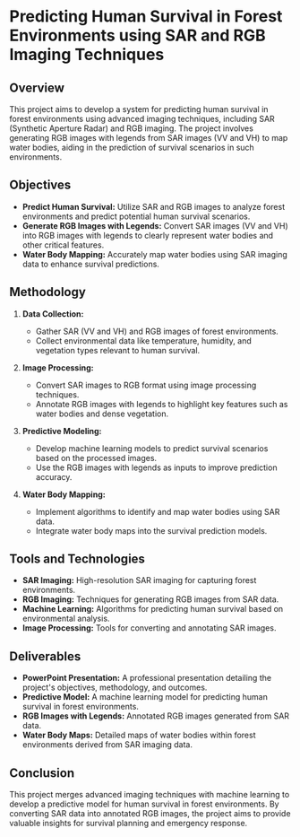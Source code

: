 # Predicting Human Survival in Forest Environments using SAR and RGB Imaging Techniques

## Overview
This project aims to develop a system for predicting human survival in forest environments using advanced imaging techniques, including SAR (Synthetic Aperture Radar) and RGB imaging. The project involves generating RGB images with legends from SAR images (VV and VH) to map water bodies, aiding in the prediction of survival scenarios in such environments.

## Objectives
- **Predict Human Survival:** Utilize SAR and RGB images to analyze forest environments and predict potential human survival scenarios.
- **Generate RGB Images with Legends:** Convert SAR images (VV and VH) into RGB images with legends to clearly represent water bodies and other critical features.
- **Water Body Mapping:** Accurately map water bodies using SAR imaging data to enhance survival predictions.

## Methodology
1. **Data Collection:**
   - Gather SAR (VV and VH) and RGB images of forest environments.
   - Collect environmental data like temperature, humidity, and vegetation types relevant to human survival.

2. **Image Processing:**
   - Convert SAR images to RGB format using image processing techniques.
   - Annotate RGB images with legends to highlight key features such as water bodies and dense vegetation.

3. **Predictive Modeling:**
   - Develop machine learning models to predict survival scenarios based on the processed images.
   - Use the RGB images with legends as inputs to improve prediction accuracy.

4. **Water Body Mapping:**
   - Implement algorithms to identify and map water bodies using SAR data.
   - Integrate water body maps into the survival prediction models.

## Tools and Technologies
- **SAR Imaging:** High-resolution SAR imaging for capturing forest environments.
- **RGB Imaging:** Techniques for generating RGB images from SAR data.
- **Machine Learning:** Algorithms for predicting human survival based on environmental analysis.
- **Image Processing:** Tools for converting and annotating SAR images.

## Deliverables
- **PowerPoint Presentation:** A professional presentation detailing the project's objectives, methodology, and outcomes.
- **Predictive Model:** A machine learning model for predicting human survival in forest environments.
- **RGB Images with Legends:** Annotated RGB images generated from SAR data.
- **Water Body Maps:** Detailed maps of water bodies within forest environments derived from SAR imaging data.

## Conclusion
This project merges advanced imaging techniques with machine learning to develop a predictive model for human survival in forest environments. By converting SAR data into annotated RGB images, the project aims to provide valuable insights for survival planning and emergency response.
